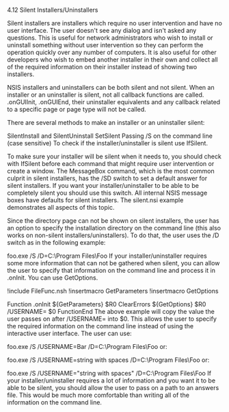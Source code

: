 4.12 Silent Installers/Uninstallers

Silent installers are installers which require no user intervention and have no user interface. The user doesn't see any dialog and isn't asked any questions. This is useful for network administrators who wish to install or uninstall something without user intervention so they can perform the operation quickly over any number of computers. It is also useful for other developers who wish to embed another installer in their own and collect all of the required information on their installer instead of showing two installers.

NSIS installers and uninstallers can be both silent and not silent. When an installer or an uninstaller is silent, not all callback functions are called. .onGUIInit, .onGUIEnd, their uninstaller equivalents and any callback related to a specific page or page type will not be called.

There are several methods to make an installer or an uninstaller silent:

SilentInstall and SilentUninstall
SetSilent
Passing /S on the command line (case sensitive)
To check if the installer/uninstaller is silent use IfSilent.

To make sure your installer will be silent when it needs to, you should check with IfSilent before each command that might require user intervention or create a window. The MessageBox command, which is the most common culprit in silent installers, has the /SD switch to set a default answer for silent installers. If you want your installer/uninstaller to be able to be completely silent you should use this switch. All internal NSIS message boxes have defaults for silent installers. The silent.nsi example demonstrates all aspects of this topic.

Since the directory page can not be shown on silent installers, the user has an option to specify the installation directory on the command line (this also works on non-silent installers/uninstallers). To do that, the user uses the /D switch as in the following example:

foo.exe /S /D=C:\Program Files\Foo
If your installer/uninstaller requires some more information that can not be gathered when silent, you can allow the user to specify that information on the command line and process it in .onInit. You can use GetOptions.

!include FileFunc.nsh
!insertmacro GetParameters
!insertmacro GetOptions

Function .onInit
  ${GetParameters} $R0
  ClearErrors
  ${GetOptions} $R0 /USERNAME= $0
FunctionEnd
The above example will copy the value the user passes on after /USERNAME= into $0. This allows the user to specify the required information on the command line instead of using the interactive user interface. The user can use:

foo.exe /S /USERNAME=Bar /D=C:\Program Files\Foo
or:

foo.exe /S /USERNAME=string with spaces /D=C:\Program Files\Foo
or:

foo.exe /S /USERNAME="string with spaces" /D=C:\Program Files\Foo
If your installer/uninstaller requires a lot of information and you want it to be able to be silent, you should allow the user to pass on a path to an answers file. This would be much more comfortable than writing all of the information on the command line.

